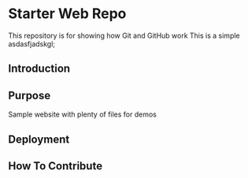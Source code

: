 # Starter Web Repo

This repository is for showing how Git and GitHub work
This is a simple asdasfjadskgl;

## Introduction

## Purpose

Sample website with plenty of files for demos

## Deployment

## How To Contribute